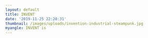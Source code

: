 ```yaml
---
layout: default
title: INVENT
date: '2019-11-25 22:20:31'
thumbnail: /images/uploads/invention-industrial-steampunk.jpg
myangle: INVENT is
---
```



